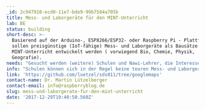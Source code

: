 ```yaml
---
_id: 2c947910-ecd0-11e7-bde9-99b7584a705b
title: Mess- und Laborgeräte für den MINT-Unterricht
lab: BE
status: building
short-desc: >-
  Basierend auf der Arduino-, ESP8266/ESP32- oder Raspberry Pi - Plattform
  sollen preisgünstige (IoT-fähige) Mess- und Laborgeräte als Bausätze für den
  MINT-Unterricht entwickelt werden ( vorwiegend Bio, Chemie, Physik,
  Geografie).
needs: "Gesucht werden (weitere) Schulen und Nawi-Lehrer, die Interesse daran haben eines der Geräte im Unterricht einzusetzen, d.h. Unterrichtskonzepte zu erarbeiten bzw. auszuprobieren. Bauvorschläge für weitere Geräte sind ebenfalls willkommen!\r\n\r\nZurzeit bereite ich für das kommende Schuljahr 2017/2018, in Zusammenarbeit mit der Stratum GmbH, die das sehr erfolgreiche \"Köpfchen statt Kohle\" Projekt an Schulen im Bezirk Pankow und in Brandenburg betreut, verschiedene Umweltmessungen zum Themenfeld \"Energie\" vor, z.B. für die Messung von CO2 und Temperatur/ Feuchte in Klassenräumen, Feinstaub und Energieverbrauch. An zwei Schulen soll eine Wetterstation etabliert werden, deren Daten von den Schülern ausgewertet, aber auch auf der Schul-Homepage veröffentlicht werden sollen. Diese Projekte sind über die Stratum GmbH vom Bezirk Pankow finanziert und für die teilnehmenden Schulen kostenlos."
info: "Schulen können sich in der Regel keine teuren Mess- und Laborgeräte für wiss. Experimente und den Einsatz im MINT-Unterricht leisten. Basierend auf der Arduino, ESP8266 oder Raspberry Pi Plattform sollen Labor- und Messgeräte als preisgünstige Bausätze entwickelt werden, die sich für den Biologie, Chemie, Physik oder Geographie-Unterricht eignen. Wichtig: Es geht mir nicht darum das Rad neu zu erfinden! Im Netz finden sich zahlreiche Beispiele für diese Geräte. Davon sind viele jedoch nur lückenhaft dokumentiert oder verwaist. Diese Beispiele sollen aufgegriffen, vervollständigt und/ oder weiterentwickelt werden, so dass sie auch von technisch weniger versierten Lehrern im Unterricht gebaut und eingesetzt werden können.\r\n\r\nEin Verkauf der Bausätze als Kickstarter Projekt ist explizit NICHT vorgesehen, weil dies mit zu vielen Gesetzen kollidieren würde (Elektroschrottverordnung, VDE-Richtlinien/ Sicherheit etc.). \r\n\r\nDie Geräte sollen fachübergreifend verwendbar sein und die Möglichkeit zur Binnendifferenzierung bieten. Das Programmieren/ bzw. die Verbindung zur IT und digitalen Medien ist erwünscht, sollte aber nicht zwingend im Vordergrund stehen!\r\n\r\nZurzeit arbeite ich an verschiedenen Prototypen, von denen die meisten einsatzbereit sind, jedoch noch auf einen \"Praxistest\" an einer Schule warten. Dazu gehören:\r\n\r\n- ein Photometer für biochemische Messungen\r\n- ein mobiler Feinstaubsensor\r\n- ein \"twitternder\" Nistkasten\r\n- eine Profi-Wetterstation für den Schulunterricht\r\n- ein Sensor-Netzerk für die Messung von Temperatur/ Luftfeuchte/ Licht/ Energie und CO2 in Klassenräumen\r\n..."
link: 'https://github.com/luetzel/sds011/tree/googlemaps'
contact-name: Dr. Martin Lützelberger
contact-email: info@raspberryblog.de
slug: mess-und-laborgerate-fur-den-mint-unterricht
date: '2017-12-29T19:40:50.560Z'
---
```

